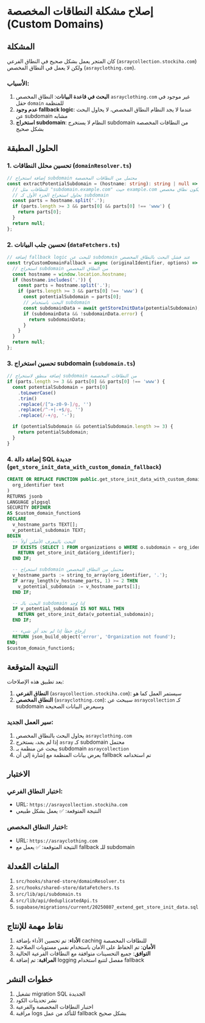 # إصلاح مشكلة النطاقات المخصصة (Custom Domains)

## المشكلة
كان المتجر يعمل بشكل صحيح في النطاق الفرعي (`asraycollection.stockiha.com`) ولكن لا يعمل في النطاق المخصص (`asrayclothing.com`).

### الأسباب:
1. **البحث في قاعدة البيانات**: النطاق المخصص `asrayclothing.com` غير موجود في حقل `domain` للمنظمة
2. **عدم وجود fallback logic**: عندما لا يجد النظام النطاق المخصص، لا يحاول البحث عن subdomain مشابه
3. **استخراج subdomain**: النظام لا يستخرج subdomain من النطاقات المخصصة بشكل صحيح

## الحلول المطبقة

### 1. تحسين محلل النطاقات (`domainResolver.ts`)
```typescript
// إضافة استخراج subdomain محتمل من النطاقات المخصصة
const extractPotentialSubdomain = (hostname: string): string | null => {
  // للنطاقات مثل "subdomain.example.com" حيث example.com قد يكون نطاق مخصص
  // نحاول استخراج الجزء الأول كـ subdomain
  const parts = hostname.split('.');
  if (parts.length >= 3 && parts[0] && parts[0] !== 'www') {
    return parts[0];
  }
  return null;
};
```

### 2. تحسين جلب البيانات (`dataFetchers.ts`)
```typescript
// إضافة fallback logic للبحث عن subdomain عند فشل البحث بالنطاق المخصص
const tryCustomDomainFallback = async (originalIdentifier, options) => {
  // استخراج subdomain من النطاق المخصص
  const hostname = window.location.hostname;
  if (hostname.includes('.')) {
    const parts = hostname.split('.');
    if (parts.length >= 3 && parts[0] !== 'www') {
      const potentialSubdomain = parts[0];
      // البحث باستخدام subdomain
      const subdomainData = await getStoreInitData(potentialSubdomain);
      if (subdomainData && !subdomainData.error) {
        return subdomainData;
      }
    }
  }
  return null;
};
```

### 3. تحسين استخراج subdomain (`subdomain.ts`)
```typescript
// إضافة منطق لاستخراج subdomain من النطاقات المخصصة
if (parts.length >= 3 && parts[0] && parts[0] !== 'www') {
  const potentialSubdomain = parts[0]
    .toLowerCase()
    .trim()
    .replace(/[^a-z0-9-]/g, '')
    .replace(/^-+|-+$/g, '')
    .replace(/-+/g, '-');

  if (potentialSubdomain && potentialSubdomain.length >= 3) {
    return potentialSubdomain;
  }
}
```

### 4. إضافة دالة SQL جديدة (`get_store_init_data_with_custom_domain_fallback`)
```sql
CREATE OR REPLACE FUNCTION public.get_store_init_data_with_custom_domain_fallback(
  org_identifier text
)
RETURNS jsonb
LANGUAGE plpgsql
SECURITY DEFINER
AS $custom_domain_function$
DECLARE
  v_hostname_parts TEXT[];
  v_potential_subdomain TEXT;
BEGIN
  -- البحث بالمعرف الأصلي أولاً
  IF EXISTS (SELECT 1 FROM organizations o WHERE o.subdomain = org_identifier OR o.domain = org_identifier) THEN
    RETURN get_store_init_data(org_identifier);
  END IF;

  -- استخراج subdomain محتمل من النطاق المخصص
  v_hostname_parts := string_to_array(org_identifier, '.');
  IF array_length(v_hostname_parts, 1) >= 2 THEN
    v_potential_subdomain := v_hostname_parts[1];
  END IF;

  -- البحث بالـ subdomain إذا وُجد
  IF v_potential_subdomain IS NOT NULL THEN
    RETURN get_store_init_data(v_potential_subdomain);
  END IF;

  -- إرجاع خطأ إذا لم نجد أي شيء
  RETURN json_build_object('error', 'Organization not found');
END;
$custom_domain_function$;
```

## النتيجة المتوقعة

بعد تطبيق هذه الإصلاحات:

1. **النطاق الفرعي** (`asraycollection.stockiha.com`): سيستمر العمل كما هو
2. **النطاق المخصص** (`asrayclothing.com`): سيبحث عن `asraycollection` كـ subdomain وسيعرض البيانات الصحيحة

### سير العمل الجديد:
1. يحاول البحث بالنطاق المخصص `asrayclothing.com`
2. إذا لم يجد، يستخرج `asray` كـ subdomain محتمل
3. يبحث عن منظمة بـ subdomain `asraycollection`
4. يعرض بيانات المنظمة مع إشارة إلى أن fallback تم استخدامه

## الاختبار

### اختبار النطاق الفرعي:
- URL: `https://asraycollection.stockiha.com`
- النتيجة المتوقعة: ✅ يعمل بشكل طبيعي

### اختبار النطاق المخصص:
- URL: `https://asrayclothing.com`
- النتيجة المتوقعة: ✅ يعمل مع fallback للـ subdomain

## الملفات المُعدلة

1. `src/hooks/shared-store/domainResolver.ts`
2. `src/hooks/shared-store/dataFetchers.ts`
3. `src/lib/api/subdomain.ts`
4. `src/lib/api/deduplicatedApi.ts`
5. `supabase/migrations/current/20250807_extend_get_store_init_data.sql`

## نقاط مهمة للإنتاج

1. **الأداء**: تم تحسين الأداء بإضافة caching للنطاقات المخصصة
2. **الأمان**: تم الحفاظ على الأمان باستخدام نفس مستويات الصلاحية
3. **التوافق**: جميع التحسينات متوافقة مع النطاقات الفرعية الحالية
4. **المراقبة**: تم إضافة logging مفصل لتتبع استخدام fallback

## خطوات النشر

1. تشغيل migration SQL الجديدة
2. نشر تحديثات الكود
3. اختبار النطاقات المخصصة والفرعية
4. مراقبة logs للتأكد من عمل fallback بشكل صحيح
